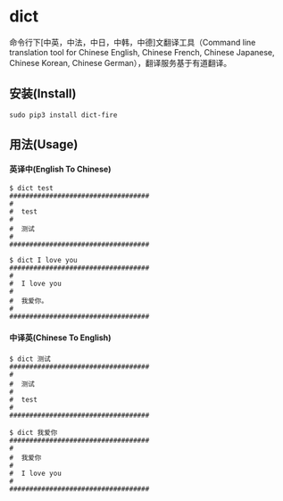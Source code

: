 # dict

命令行下[中英，中法，中日，中韩，中德]文翻译工具（Command line translation tool for Chinese English, 
Chinese French, Chinese Japanese, Chinese Korean, Chinese German），翻译服务基于有道翻译。


## 安装(Install)

```
sudo pip3 install dict-fire
```

## 用法(Usage)

#### 英译中(English To Chinese)
```
$ dict test
###################################
#  
#  test
#  
#  测试
#  
###################################

$ dict I love you
###################################
#  
#  I love you
#
#  我爱你。
#
###################################
```

#### 中译英(Chinese To English)

```
$ dict 测试
###################################
#  
#  测试 
#  
#  test
#
###################################

$ dict 我爱你
###################################
#  
#  我爱你
#  
#  I love you
#
###################################
```
